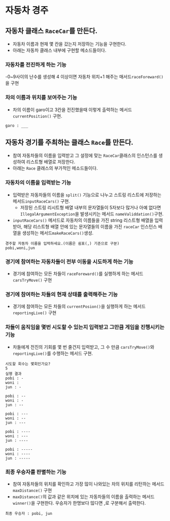 # 자동차 경주

## 자동차 클래스 `RaceCar`를 만든다.
- 자동차 이름과 현재 몇 칸을 갔는지 저장하는 기능을 구현한다.
- 아래는 자동차 클래스 내부에 구현할 메소드들이다.
### 자동차를 전진하게 하는 기능
-0~9사이의 난수를 생성해 4 이상이면 자동차 위치+1 해주는 매서드`raceForeward()`을 구현
### 차의 이름과 위치를 보여주는 기능
- 차의 이름이 garo이고 3칸을 전진했을때 이렇게 출력하는 메서드`currentPosition()` 구현.
```
garo : ___
```
## 자동차 경기를 주최하는 클래스 `Race`를 만든다.
- 참여 자동차들의 이름을 입력받고 그 설정에 맞는 `RaceCar`클래스의 인스턴스를 생성하여 리스트형 배열로 저장한다.
- 아래는 `Race` 클래스의 부가적인 메소드들이다.
### 자동차의 이름을 입력받는 기능
- 입력받은 자동차들의 이름을 `split()` 기능으로 나누고 스트링 리스트에 저장하는 메서드`inputRaceCars()` 구현.
    - 저장된 스트링 리시트형 배열 내부의 문자열들이 5자보다 많거나 아예 없다면 `IllegalArgumentException`을 발생시키는 메서드 `nameValiddation()`구현.
- `inputRaceCars()` 메서드로 자동차의 이름들을 가진 string 리스트형 배열을 입력받아, 해당 리스트형 배열 안에 있는 문자열들의 이름을 가진 `raceCar` 인스턴스 배열을 생성하는 메서드`makeRaceCars()`생성.
```
경주할 자동차 이름을 입력하세요.(이름은 쉼표(,) 기준으로 구분)
pobi,woni,jun
```
### 경기에 참여하는 자동차들이 전부 이동을 시도하게 하는 기능
- 경기에 참여하는 모든 차들이 `raceForeward()`를 실행하게 하는 메서드`carsTryMove()` 구현
### 경기에 참여하는 차들의 현재 상태를 출력해주는 기능
- 경기에 참여하는 모든 차들의 `currentPosion()`을 실행하게 하는 메서드`reportingLive()` 구현
### 차들이 움직임을 몇번 시도할 수 있는지 입력받고 그만큼 게임을 진행시키는 기능
- 차들에게 전진의 기회를 몇 번 줄건지 입력받고, 그 수 만큼 `carsTryMove()`와`reportingLive()`를 수행하는 메서드 구현.
```
시도할 회수는 몇회인가요?
5
실행 결과
pobi : -
woni : 
jun : -

pobi : --
woni : -
jun : --

pobi : ---
woni : --
jun : ---

pobi : ----
woni : ---
jun : ----

pobi : -----
woni : ----
jun : -----
```
### 최종 우승자를 판별하는 기능
- 참여 자동차들의 위치를 확인하고 가장 많이 나와있는 차의 위치를 리턴하는 메서드`maxDistance()` 구현
- `maxDistance()`의 값과 같은 위치에 있는 자동차들의 이름을 출력하는 메서드`winner()`을 구현한다. 우승자가 한명보다 많다면 ,로 구분해서 출력한다.
```
최종 우승자 : pobi, jun
```